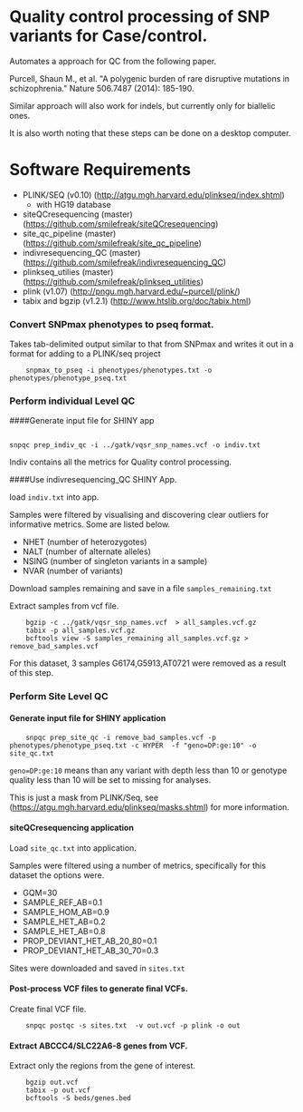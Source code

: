 # Quality control processing of SNP variants for Case/control.

Automates a approach for QC from the following paper.

Purcell, Shaun M., et al. "A polygenic burden of rare disruptive mutations in schizophrenia." Nature 506.7487 (2014): 185-190.

Similar approach will also work for indels, but currently only for biallelic ones. 

It is also worth noting that these steps can be done on a desktop computer. 

# Software Requirements

- PLINK/SEQ (v0.10) (http://atgu.mgh.harvard.edu/plinkseq/index.shtml)
    - with HG19 database
- siteQCresequencing (master) (https://github.com/smilefreak/siteQCresequencing)
- site_qc_pipeline (master) (https://github.com/smilefreak/site_qc_pipeline)
- indivresequencing_QC (master) (https://github.com/smilefreak/indivresequencing_QC)
- plinkseq\_utilies (master) (https://github.com/smilefreak/plinkseq_utilities)
- plink (v1.07) (http://pngu.mgh.harvard.edu/~purcell/plink/)
- tabix and bgzip (v1.2.1) (http://www.htslib.org/doc/tabix.html)

### Convert SNPmax phenotypes to pseq format. 

Takes tab-delimited output similar to that from SNPmax and writes it out in a format for adding to a
PLINK/seq project

```
    snpmax_to_pseq -i phenotypes/phenotypes.txt -o phenotypes/phenotype_pseq.txt
```

### Perform individual Level QC

####Generate input file for SHINY app

```

snpqc prep_indiv_qc -i ../gatk/vqsr_snp_names.vcf -o indiv.txt 

```

Indiv contains all the metrics for Quality control processing.

####Use indivresequencing_QC SHINY App.

load ```indiv.txt``` into app.

Samples were filtered by visualising and discovering clear outliers for informative metrics. Some are listed below. 
- NHET (number of heterozygotes)
- NALT (number of alternate alleles)
- NSING (number of singleton variants in a sample)
- NVAR (number of variants)

Download samples remaining and save in a file ```samples_remaining.txt``` 

Extract samples from vcf file. 

```
    bgzip -c ../gatk/vqsr_snp_names.vcf  > all_samples.vcf.gz
    tabix -p all_samples.vcf.gz
    bcftools view -S samples_remaining all_samples.vcf.gz > remove_bad_samples.vcf
```

For this dataset, 3 samples G6174,G5913,AT0721 were removed as a result of this step.

### Perform Site Level QC

#### Generate input file for SHINY application

```
    snpqc prep_site_qc -i remove_bad_samples.vcf -p phenotypes/phenotype_pseq.txt -c HYPER  -f "geno=DP:ge:10" -o site_qc.txt 

```
```geno=DP:ge:10``` means than any variant with depth less than 10 or genotype quality less than 10 will be set to missing for analyses. 

This is just a mask from PLINK/Seq, see (https://atgu.mgh.harvard.edu/plinkseq/masks.shtml) for more information.

#### siteQCresequencing application

Load ```site_qc.txt``` into application.

Samples were filtered using a number of metrics, specifically for this dataset the options were.

- GQM=30
- SAMPLE_REF_AB=0.1 
- SAMPLE_HOM_AB=0.9
- SAMPLE_HET_AB=0.2
- SAMPLE_HET_AB=0.8
- PROP_DEVIANT_HET_AB_20_80=0.1
- PROP_DEVIANT_HET_AB_30_70=0.3

Sites were downloaded and saved in ```sites.txt```


#### Post-process VCF files to generate final VCFs.

Create final VCF file.

```
    snpqc postqc -s sites.txt  -v out.vcf -p plink -o out 
```

#### Extract ABCCC4/SLC22A6-8 genes from VCF.

Extract only the regions from the gene of interest.

```
    bgzip out.vcf
    tabix -p out.vcf
    bcftools -S beds/genes.bed
```
 
